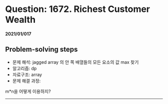 # Question: 1672. Richest Customer Wealth
#### 2021/01/017


## Problem-solving steps
* 문제 해석: jagged array 의 안 쪽 배열들의 모든 요소의 값 max 찾기
* 알고리즘: dp
* 자료구조: array
* 문제 해결 과정: 

m*n을 어떻게 이용하지?



---

```python3

```
